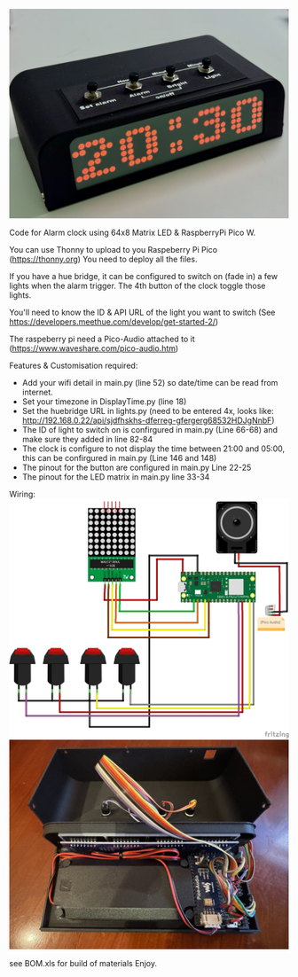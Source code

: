 ![Image](https://github.com/dgplace/SmartClock/blob/main/IMG_0371.jpeg)

Code for Alarm clock using 64x8 Matrix LED & RaspberryPi Pico W.

You can use Thonny to upload to you Raspeberry Pi Pico (https://thonny.org)
You need to deploy all the files.

If you have a hue bridge, it can be configured to switch on (fade in) a few lights when the alarm trigger.
The 4th button of the clock toggle those lights.

You'll need to know the ID & API URL of the light you want to switch (See https://developers.meethue.com/develop/get-started-2/)

The raspeberry pi need a Pico-Audio attached to it (https://www.waveshare.com/pico-audio.htm)

Features & Customisation required:
* Add your wifi detail in main.py (line 52) so date/time can be read from internet.
* Set your timezone in DisplayTime.py (line 18)
* Set the huebridge URL in lights.py (need to be entered 4x, looks like: http://192.168.0.22/api/sjdfhskhs-dferreg-gfergerg68532HDJgNnbF)
* The ID of light to switch on is confirgured in main.py (Line 66-68) and make sure they added in line 82-84
* The clock is configure to not display the time between 21:00 and 05:00, this can be confirgured in main.py (Line 146 and 148)
* The pinout for the button are configured in main.py Line 22-25
* The pinout for the LED matrix in main.py line 33-34

Wiring:
![Image](https://github.com/dgplace/SmartClock/blob/main/WiringClock_bb.jpg)
![Image](https://github.com/dgplace/SmartClock/blob/main/IMG_0897.jpeg)

see BOM.xls for build of materials
Enjoy.



